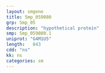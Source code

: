 ```yaml
---
layout: smgene
title: Smp_059080
grp: Smp_05
description: "hypothetical protein"
smp: Smp_059080.1
uniprot: "G4M1U5"
length:   843
cdd: "ns"
kk: ns
categories: sm
---
```


